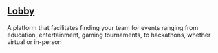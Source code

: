 ## [Lobby](https://lobby-hackmit.herokuapp.com/login)

A platform that facilitates finding your team for events ranging from education, entertainment, gaming tournaments, to hackathons, whether virtual or in-person